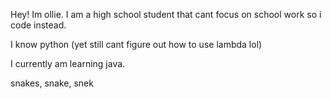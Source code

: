 Hey! Im ollie. I am a high school student that cant focus on school work so i code instead.

I know python (yet still cant figure out how to use lambda lol)

I currently am learning java.

snakes, snake, snek

<!---
OllieOllieAusum/OllieOllieAusum is a ✨ special ✨ repository because its `README.md` (this file) appears on your GitHub profile.
You can click the Preview link to take a look at your changes.
--->
